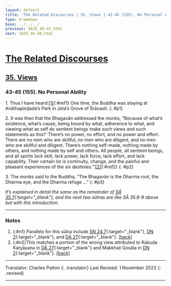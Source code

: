 ```yaml
---
layout: default
title: 'The Related Discourses | 35. Views | 43-45 (155). No Personal Ability'
type: kramdown
base: ../../../
previous: SA35_40-42.html
next: SA35_46-48.html
---
```


# [The Related Discourses](../index.html)
## [35. Views](index.html)
### 43-45 (155). No Personal Ability

1\. Thus I have heard:[\[1\]](#n1){:#ref1} One time, the Buddha was staying at Anāthapiṇḍada’s Park in Jeta’s Grove of Śrāvastī.
{: #p1}

2\. It was then that the Bhagavān addressed the monks, “Because of what’s existence, what’s cause, being bound by what, adherence to what, and viewing what as self do sentient beings make such views and such statements as this? ‘There’s no power, no effort, and no power and effort. There are no men who are skillful, no men who are diligent, and no men who are skillful and diligent. There’s nothing self-made, nothing made by others, and nothing made by self and others. All people, all sentient beings, and all spirits lack skill, lack power, lack force, lack effort, and lack capability. Their certain lot is continuity, change, and the painful and pleasant experiences of the six destinies.’”[\[2\]](#n2){:#ref2}
{: #p2}

3\. The monks said to the Buddha, “The Bhagavān is the Dharma root, the Dharma eye, and the Dharma refuge …”
{: #p3}

<em>It’s explained in detail the same as the remainder of [SĀ 35.7](SA35_7.html){:target="_blank"}, and the next two sūtras are like SĀ 35.8-9 above but with this introduction.</em>

---

### Notes

1. {:#n1} Parallels for this sūtra include [SN 24.7](https://suttacentral.net/sn24.7){:target="_blank"}, [DN 2](https://suttacentral.net/dn2){:target="_blank"}, and [DĀ 27](../../dirgha/DA_27.html){:target="_blank"}. [\[back\]](#ref1)
2. {:#n2}This matches a portion of the wrong view attributed to Kakuda Katyāyana in [DĀ 27](../../dirgha/DA_27.html){:target="_blank"} and Makkhali Gosāla in [DN 2](https://suttacentral.net/dn2){:target="_blank"}. [\[back\]](#ref2)

---

Translator: Charles Patton
{: .translator}
Last Revised: 1 November 2023
{: .revised}

---